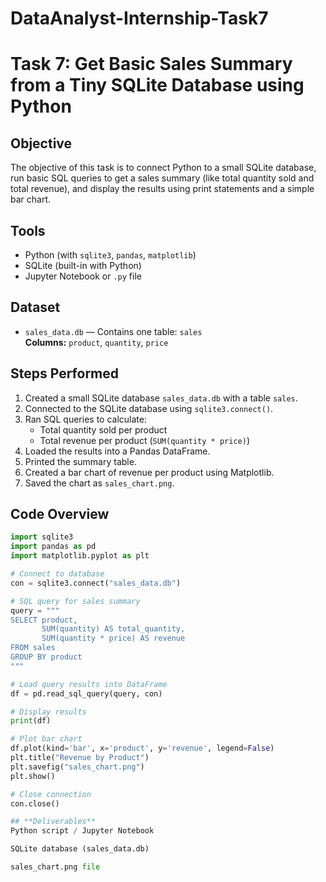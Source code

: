 # DataAnalyst-Internship-Task7
# Task 7: Get Basic Sales Summary from a Tiny SQLite Database using Python

## **Objective**
The objective of this task is to connect Python to a small SQLite database, run basic SQL queries to get a sales summary (like total quantity sold and total revenue), and display the results using print statements and a simple bar chart.

## **Tools**
- Python (with `sqlite3`, `pandas`, `matplotlib`)
- SQLite (built-in with Python)
- Jupyter Notebook or `.py` file

## **Dataset**
- `sales_data.db` — Contains one table: `sales`  
  **Columns:** `product`, `quantity`, `price`

## **Steps Performed**
1. Created a small SQLite database `sales_data.db` with a table `sales`.
2. Connected to the SQLite database using `sqlite3.connect()`.
3. Ran SQL queries to calculate:
   - Total quantity sold per product
   - Total revenue per product (`SUM(quantity * price)`)
4. Loaded the results into a Pandas DataFrame.
5. Printed the summary table.
6. Created a bar chart of revenue per product using Matplotlib.
7. Saved the chart as `sales_chart.png`.

## **Code Overview**
```python
import sqlite3
import pandas as pd
import matplotlib.pyplot as plt

# Connect to database
con = sqlite3.connect("sales_data.db")

# SQL query for sales summary
query = """
SELECT product,
       SUM(quantity) AS total_quantity,
       SUM(quantity * price) AS revenue
FROM sales
GROUP BY product
"""

# Load query results into DataFrame
df = pd.read_sql_query(query, con)

# Display results
print(df)

# Plot bar chart
df.plot(kind='bar', x='product', y='revenue', legend=False)
plt.title("Revenue by Product")
plt.savefig("sales_chart.png")
plt.show()

# Close connection
con.close()

## **Deliverables**
Python script / Jupyter Notebook

SQLite database (sales_data.db)

sales_chart.png file
